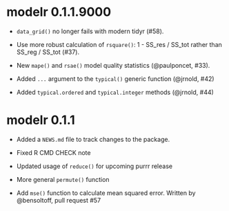 # modelr 0.1.1.9000

* `data_grid()` no longer fails with modern tidyr (#58).

* Use more robust calculation of `rsquare()`: 1 - SS_res / SS_tot rather 
  than SS_reg / SS_tot (#37).

* New `mape()` and `rsae()` model quality statistics (@paulponcet, #33).

* Added `...` argument to the `typical()` generic function (@jrnold, #42)

* Added `typical.ordered` and `typical.integer` methods (@jrnold, #44)

# modelr 0.1.1

* Added a `NEWS.md` file to track changes to the package.

* Fixed R CMD CHECK note

* Updated usage of `reduce()` for upcoming purrr release

* More general `permute()` function

* Add `mse()` function to calculate mean squared error. Written by @bensoltoff, pull request #57
